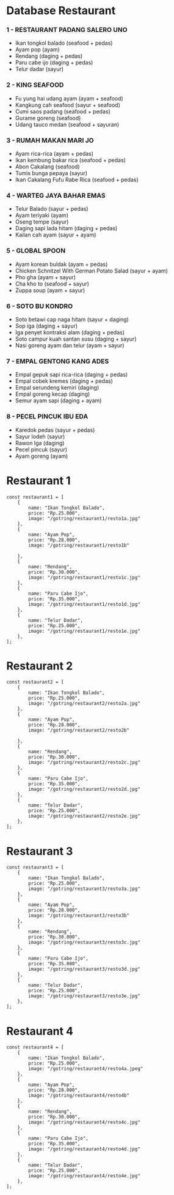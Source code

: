 # Database Restaurant 


### 1 - RESTAURANT PADANG SALERO UNO
- Ikan tongkol balado (seafood + pedas)
- Ayam pop (ayam)
- Rendang (daging + pedas)
- Paru cabe ijo (daging + pedas)
- Telur dadar (sayur)

### 2 - KING SEAFOOD
- Fu yung hai udang ayam (ayam + seafood)
- Kangkung cah seafood (sayur + seafood)
- Cumi saos padang (seafood + pedas)
- Gurame goreng (seafood)
- Udang tauco medan (seafood + sayuran)

### 3 - RUMAH MAKAN MARI JO 
- Ayam rica-rica (ayam + pedas)
- Ikan kembung bakar rica (seafood + pedas)
- Abon Cakalang (seafood)
- Tumis bunga pepaya (sayur)
- Ikan Cakalang Fufu Rabe Rica (seafood + pedas)

### 4 - WARTEG JAYA BAHAR EMAS
- Telur Balado (sayur + pedas)
- Ayam teriyaki (ayam)
- Oseng tempe (sayur)
- Daging sapi lada hitam (daging + pedas)
- Kailan cah ayam (sayur + ayam)

### 5 - GLOBAL SPOON
- Ayam korean buldak (ayam + pedas)
- Chicken Schnitzel With German Potato Salad (sayur + ayam)
- Pho gha (ayam + sayur)
- Cha kho to (seafood + sayur)
- Zuppa soup (ayam + sayur)

### 6 - SOTO BU KONDRO
- Soto betawi cap naga hitam (sayur + daging)
- Sop iga (daging + sayur)
- Iga penyet kontraksi alam (daging + pedas)
- Soto campur kuah santan susu (daging + sayur)
- Nasi goreng ayam dan telur (ayam + sayur)

### 7 - EMPAL GENTONG KANG ADES

- Empal gepuk sapi rica-rica (daging + pedas)
- Empal cobek kremes (daging + pedas)
- Empal serundeng kemiri (daging)
- Empal goreng kecap (daging)
- Semur ayam sapi (daging + ayam)




### 8 - PECEL PINCUK IBU EDA



- Karedok pedas (sayur + pedas)
- Sayur lodeh (sayur)
- Rawon Iga (daging)
- Pecel pincuk (sayur)
- Ayam goreng (ayam)

# Restaurant 1
    const restaurant1 = [
        {
            name: "Ikan Tongkol Balado",
            price: "Rp.25.000",
            image: "/gotring/restaurant1/resto1a.jpg"
        },
        {
            name: "Ayam Pop",
            price: "Rp.28.000",
            image: "/gotring/restaurant1/resto1b"

        },
        {
            name: "Rendang",
            price: "Rp.30.000",
            image: "/gotring/restaurant1/resto1c.jpg"
        },
        {
            name: "Paru Cabe Ijo",
            price: "Rp.35.000",
            image: "/gotring/restaurant1/resto1d.jpg"
        },
        {
            name: "Telur Dadar",
            price: "Rp.25.000",
            image: "/gotring/restaurant1/resto1e.jpg"
        },
    ];

# Restaurant 2
    const restaurant2 = [
        {
            name: "Ikan Tongkol Balado",
            price: "Rp.25.000",
            image: "/gotring/restaurant2/resto2a.jpg"
        },
        {
            name: "Ayam Pop",
            price: "Rp.28.000",
            image: "/gotring/restaurant2/resto2b"

        },
        {
            name: "Rendang",
            price: "Rp.30.000",
            image: "/gotring/restaurant2/resto2c.jpg"
        },
        {
            name: "Paru Cabe Ijo",
            price: "Rp.35.000",
            image: "/gotring/restaurant2/resto2d.jpg"
        },
        {
            name: "Telur Dadar",
            price: "Rp.25.000",
            image: "/gotring/restaurant2/resto2e.jpg"
        },
    ];

# Restaurant 3
    const restaurant3 = [
        {
            name: "Ikan Tongkol Balado",
            price: "Rp.25.000",
            image: "/gotring/restaurant3/resto3a.jpg"
        },
        {
            name: "Ayam Pop",
            price: "Rp.28.000",
            image: "/gotring/restaurant3/resto3b"
        },
        {
            name: "Rendang",
            price: "Rp.30.000",
            image: "/gotring/restaurant3/resto3c.jpg"
        },
        {
            name: "Paru Cabe Ijo",
            price: "Rp.35.000",
            image: "/gotring/restaurant3/resto3d.jpg"
        },
        {
            name: "Telur Dadar",
            price: "Rp.25.000",
            image: "/gotring/restaurant3/resto3e.jpg"
        },
    ];

# Restaurant 4
    const restaurant4 = [
        {
            name: "Ikan Tongkol Balado",
            price: "Rp.25.000",
            image: "/gotring/restaurant4/resto4a.jpeg"
        },
        {
            name: "Ayam Pop",
            price: "Rp.28.000",
            image: "/gotring/restaurant4/resto4b"
        },
        {
            name: "Rendang",
            price: "Rp.30.000",
            image: "/gotring/restaurant4/resto4c.jpg"
        },
        {
            name: "Paru Cabe Ijo",
            price: "Rp.35.000",
            image: "/gotring/restaurant4/resto4d.jpg"
        },
        {
            name: "Telur Dadar",
            price: "Rp.25.000",
            image: "/gotring/restaurant4/resto4e.jpg"
        },
    ];
